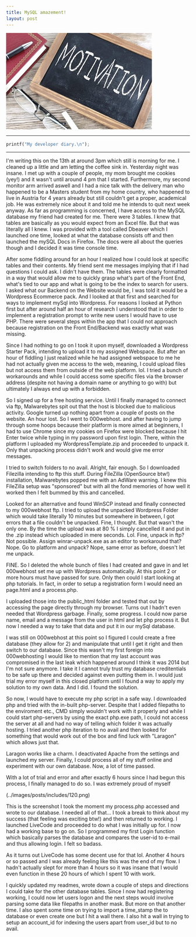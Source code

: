 ```yaml
---
title: MySQL amazement!
layout: post
---
```


![Test](../images/posts/post2.jpg)

***
```python
printf("My developer diary.\n");
```
***

I'm writing this on the 13th at around 3pm which still is morning for me. I cleaned up a little and am letting the coffee sink in. Yesterday night was insane. I met up with a couple of people, my mom brought me cookies (yey!) and it wasn't until around 4 pm that I started. Furthermore, my second monitor arm arrived aswell and I had a nice talk with the delivery man who happened to be a Masters student from my home country, who happened to live in Austria for 4 years already but still couldn't get a proper, academical job. He was extremely nice about it and told me he intends to quit next week anyway. 
As far as programming is concerned, I have access to the MySQL database my friend had created for me. There were 3 tables. I knew that tables are basically as you would expect from an Excel file. But that was literally all I knew. I was provided with a tool called Dbeaver which I launched one time, looked at what the database consists off and then launched the mySQL Docs in Firefox. The docs were all about the queries though and I decided it was time console time.

After some fiddling around for an hour I realized how I could look at specific tables and their contents. My friend sent me messages implying that if I had questions I could ask. I didn't have them. The tables were clearly formatted in a way that would allow me to quickly grasp what's part of the Front End, what's tied to our app and what is going to be the index to search for users. I asked what our Backend on the Website would be, I was told it would be a Wordpress Ecommerce pack. And I looked at that first and searched for ways to implement mySql into Wordpress. 
For reasons I looked at Python first but after around half an hour of research I understood that in order to implement a registration prompt to write new users I would have to use PHP. There were several steps within the app that I could not approach because registration on the Front End/Backend was exactly what was missing. 

Since I had nothing to go on I took it upon myself, downloaded a Wordpress Starter Pack, intending to upload it to my assigned Webspace. But after an hour of fiddling I just realized while he had assigned webspace to me he had not actually given me access to the web, meaning, I could upload files but not access them from outside of the web platform. lol. I tried a bunch of workarounds and while  I could access some specific files via the browser address (despite not having a domain name or anything to go with) but ultimately I always end up with a forbidden.

So I signed up for a free hosting service. Until I finally managed to connect via ftp, Malwarebytes spit out that the host is blocked due to malicious activity. Google turned up nothing apart from a couple of posts on the website. An hour lost. So I went to 000webhost. and after having to jump through some hoops because their platform is more aimed at beginners, I had to use Chrome since my cookies on Firefox were blocked because I hit Enter twice while typing in my password upon first login. There, within the platform I uploaded my WordpressTemplate.zip and proceeded to unpack it. Only that unpacking process didn't work and would give me error messages. 

I tried to switch folders to no avail. Alright, fair enough. So I downloaded Filezilla intending to ftp this stuff. During FileZilla (OpenSource btw!) installation, Malwarebytes popped me with an AdWare warning. I knew this FileZilla setup was "sponsored" but with all the fond memories of how well it worked then I felt bummed by this and cancelled. 

Looked for an alternative and found WinSCP instead and finally connected to my 000webhost ftp. I tried to upload the unpacked Wordpress Folder which would take literally 10 minutes but somewhere in between, I got errors that a file couldn't be unpacked. Fine, I thought. But that wasn't the only one. By the time the upload was at 80 % I simply cancelled it and put in the .zip instead which uploaded in mere seconds. Lol. Fine, unpack in ftp? Not possible. Assign winrar-unpack.exe as an editor to workaround that? Nope. Go to platform and unpack? Nope, same error as before, doesn't let me unpack.

FINE. So I deleted the whole bunch of files I had created and gave in and let 000webhost set me up with Wordpress automatically. At this point 2 or more hours must have passed for sure. Only then could I start looking at php tutorials. In fact, in order to setup a registration form I would need an page.html and a process.php.

 I uploaded those into the public_html folder and tested that out by accessing the page directly through my browser. Turns out I hadn't even needed that Wordpress garbage. Finally, some progress. I could now parse name, email and a message from the user in html and let php process it.
But now I needed a way to take that data and put it in our mySql database.

I was still on 000webhost at this point so I figured I could create a free database (they allow for 2) and manipulate that until I get it right and then switch to our database. Since this wasn't my first foreign into 000webhosting I would like to mention that my last account was compromised in the last leak which happened around I think it was 2014 but I'm not sure anymore. I take it I cannot truly trust my database creditentials to be safe up there and decided against even putting them in. I would just trial my error myself in this closed platform until I found a way to apply my solution to my own data. And I did. I found the solution.

So now, I would have to execute my php script in a safe way. I downloaded php and tried with the in-built php-server. Despite that I added filepaths to the enviroment etc., CMD simply wouldn't work with it properly and while I could start php-servers by using the exact php.exe path, I could not access the server at all and had no way of telling which folder it was actually hosting. I tried another php iteration to no avail and then looked for something that would work out of the box and find luck with "Laragon" which allows just that.

Laragon works like a charm. I deactivated Apache from the settings and launched my server. Finally, I could process all of my stuff online and experiment with our own database. Now, a lot of time passed.

With a lot of trial and error and after exactly 6 hours since I had begun this process, I finally managed to do so. I was extremely proud of myself

(../images/posts/includes/120.png)

This is the screenshot I took the moment my process.php accessed and wrote to our database. I needed all of that...
I took a break to think about my success (that feeling was exciting btw!) and then returned to working. I launched LiveCode and proceeded to do what I was initially up for. I now had a working base to go on. So I programmed my first Login function which basically parses the database and compares the user-id to e-mail and thus allowing login. I felt so badass.

As it turns out LiveCode has some decent use for that lol. Another 4 hours or so passed and I was already feeling like this was the end of my flow. I hadn't actually slept for more than 4 hours so it was insane that I would even function in these 20 hours of which I spent 10 with work. 

I quickly updated my readmes, wrote down a couple of steps and directions I could take for the other database tables. Since I now had registering working, I could now let users logon and the next steps would involve parsing some data like filepaths in another mask. But more on that another time. I also spent some time on trying to import a time_stamp the to database or even create one but I hit a wall there. I also hit a wall in trying to setup an account_id for indexing the users apart from user_id but to no avail. 